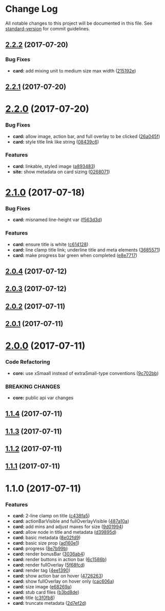 # Change Log

All notable changes to this project will be documented in this file.
See [standard-version](https://github.com/conventional-changelog/standard-version) for commit guidelines.

<a name="2.2.2"></a>
## [2.2.2](https://github.com/pluralsight/design-system/compare/@pluralsight/ps-design-system-card@2.2.1...@pluralsight/ps-design-system-card@2.2.2) (2017-07-20)


### Bug Fixes

* **card:** add mixing unit to medium size max width ([215192e](https://github.com/pluralsight/design-system/commit/215192e))




<a name="2.2.1"></a>
## [2.2.1](https://github.com/pluralsight/design-system/compare/@pluralsight/ps-design-system-card@2.2.0...@pluralsight/ps-design-system-card@2.2.1) (2017-07-20)




<a name="2.2.0"></a>
# [2.2.0](https://github.com/pluralsight/design-system/compare/@pluralsight/ps-design-system-card@2.1.0...@pluralsight/ps-design-system-card@2.2.0) (2017-07-20)


### Bug Fixes

* **card:** allow image, action bar, and full overlay to be clicked ([26a045f](https://github.com/pluralsight/design-system/commit/26a045f))
* **card:** style title link like string ([08439c6](https://github.com/pluralsight/design-system/commit/08439c6))


### Features

* **card:** linkable, styled image ([a893483](https://github.com/pluralsight/design-system/commit/a893483))
* **site:** show metadata on card sizing ([0268071](https://github.com/pluralsight/design-system/commit/0268071))




<a name="2.1.0"></a>
# [2.1.0](https://github.com/pluralsight/design-system/compare/@pluralsight/ps-design-system-card@2.0.4...@pluralsight/ps-design-system-card@2.1.0) (2017-07-18)


### Bug Fixes

* **card:** misnamed line-height var ([f563d3d](https://github.com/pluralsight/design-system/commit/f563d3d))


### Features

* **card:** ensure title is white ([c614128](https://github.com/pluralsight/design-system/commit/c614128))
* **card:** line clamp title link; underline title and meta elements ([3685571](https://github.com/pluralsight/design-system/commit/3685571))
* **card:** make progress bar green when completed ([e8e7717](https://github.com/pluralsight/design-system/commit/e8e7717))




<a name="2.0.4"></a>
## [2.0.4](https://github.com/pluralsight/design-system/compare/@pluralsight/ps-design-system-card@2.0.3...@pluralsight/ps-design-system-card@2.0.4) (2017-07-12)




<a name="2.0.3"></a>
## [2.0.3](https://github.com/pluralsight/design-system/compare/@pluralsight/ps-design-system-card@2.0.2...@pluralsight/ps-design-system-card@2.0.3) (2017-07-12)




<a name="2.0.2"></a>
## [2.0.2](https://github.com/pluralsight/design-system/compare/@pluralsight/ps-design-system-card@2.0.1...@pluralsight/ps-design-system-card@2.0.2) (2017-07-11)




<a name="2.0.1"></a>
## [2.0.1](https://github.com/pluralsight/design-system/compare/@pluralsight/ps-design-system-card@2.0.0...@pluralsight/ps-design-system-card@2.0.1) (2017-07-11)




<a name="2.0.0"></a>
# [2.0.0](https://github.com/pluralsight/design-system/compare/@pluralsight/ps-design-system-card@1.1.4...@pluralsight/ps-design-system-card@2.0.0) (2017-07-11)


### Code Refactoring

* **core:** use xSmaall instead of extraSmall-type conventions ([9c702bb](https://github.com/pluralsight/design-system/commit/9c702bb))


### BREAKING CHANGES

* **core:** public api var changes




<a name="1.1.4"></a>
## [1.1.4](https://github.com/pluralsight/design-system/compare/@pluralsight/ps-design-system-card@1.1.3...@pluralsight/ps-design-system-card@1.1.4) (2017-07-11)




<a name="1.1.3"></a>
## [1.1.3](https://github.com/pluralsight/design-system/compare/@pluralsight/ps-design-system-card@1.1.2...@pluralsight/ps-design-system-card@1.1.3) (2017-07-11)




<a name="1.1.2"></a>
## [1.1.2](https://github.com/pluralsight/design-system/compare/@pluralsight/ps-design-system-card@1.1.1...@pluralsight/ps-design-system-card@1.1.2) (2017-07-11)




<a name="1.1.1"></a>
## [1.1.1](https://github.com/pluralsight/design-system/compare/@pluralsight/ps-design-system-card@1.1.0...@pluralsight/ps-design-system-card@1.1.1) (2017-07-11)




<a name="1.1.0"></a>
# 1.1.0 (2017-07-11)


### Features

* **card:** 2-line clamp on title ([c438fa5](https://github.com/pluralsight/design-system/commit/c438fa5))
* **card:** actionBarVisible and fullOverlayVisible ([487a10a](https://github.com/pluralsight/design-system/commit/487a10a))
* **card:** add mins and adjust maxes for size ([9d01994](https://github.com/pluralsight/design-system/commit/9d01994))
* **card:** allow node in title and metadata ([d39895d](https://github.com/pluralsight/design-system/commit/d39895d))
* **card:** basic metadata ([8e02fd9](https://github.com/pluralsight/design-system/commit/8e02fd9))
* **card:** basic size prop ([ad160e1](https://github.com/pluralsight/design-system/commit/ad160e1))
* **card:** progress ([8e7b99b](https://github.com/pluralsight/design-system/commit/8e7b99b))
* **card:** render bonusBar ([3036ab4](https://github.com/pluralsight/design-system/commit/3036ab4))
* **card:** render buttons in action bar ([6c1586b](https://github.com/pluralsight/design-system/commit/6c1586b))
* **card:** render fullOverlay ([5f68fcd](https://github.com/pluralsight/design-system/commit/5f68fcd))
* **card:** render tag ([4ee1390](https://github.com/pluralsight/design-system/commit/4ee1390))
* **card:** show action bar on hover ([4726263](https://github.com/pluralsight/design-system/commit/4726263))
* **card:** show fullOverlay on hover only ([cac606a](https://github.com/pluralsight/design-system/commit/cac606a))
* **card:** size image ([e68269a](https://github.com/pluralsight/design-system/commit/e68269a))
* **card:** stub card files ([b3bd8de](https://github.com/pluralsight/design-system/commit/b3bd8de))
* **card:** title ([c3f0fb8](https://github.com/pluralsight/design-system/commit/c3f0fb8))
* **card:** truncate metadata ([2d7ef2d](https://github.com/pluralsight/design-system/commit/2d7ef2d))
